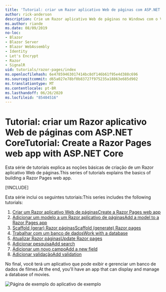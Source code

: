 ```yaml
---
title: 'Tutorial: criar um Razor aplicativo Web de páginas com ASP.NET Core'
author: rick-anderson
description: Crie um Razor aplicativo Web de páginas no Windows com o Visual Studio, ASP.NET Core e EF Core.
ms.author: riande
ms.date: 08/09/2019
no-loc:
- Blazor
- Blazor Server
- Blazor WebAssembly
- Identity
- Let's Encrypt
- Razor
- SignalR
uid: tutorials/razor-pages/index
ms.openlocfilehash: 6e47859463017414bc8df146b61f95e4d388c696
ms.sourcegitcommit: d65a027e78bf0b83727f975235a18863e685d902
ms.translationtype: MT
ms.contentlocale: pt-BR
ms.lasthandoff: 06/26/2020
ms.locfileid: "85404516"
---
```

# <a name="tutorial-create-a-razor-pages-web-app-with-aspnet-core"></a><span data-ttu-id="66cf5-103">Tutorial: criar um Razor aplicativo Web de páginas com ASP.NET Core</span><span class="sxs-lookup"><span data-stu-id="66cf5-103">Tutorial: Create a Razor Pages web app with ASP.NET Core</span></span>

<span data-ttu-id="66cf5-104">Esta série de tutoriais explica as noções básicas de criação de um Razor aplicativo Web de páginas.</span><span class="sxs-lookup"><span data-stu-id="66cf5-104">This series of tutorials explains the basics of building a Razor Pages web app.</span></span> 

[!INCLUDE[](~/includes/advancedRP.md)]

<span data-ttu-id="66cf5-105">Esta série inclui os seguintes tutoriais:</span><span class="sxs-lookup"><span data-stu-id="66cf5-105">This series includes the following tutorials:</span></span>

1. <span data-ttu-id="66cf5-106">[Criar um Razor aplicativo Web de páginas](xref:tutorials/razor-pages/razor-pages-start)</span><span class="sxs-lookup"><span data-stu-id="66cf5-106">[Create a Razor Pages web app](xref:tutorials/razor-pages/razor-pages-start)</span></span>
1. <span data-ttu-id="66cf5-107">[Adicionar um modelo a um Razor aplicativo de páginas](xref:tutorials/razor-pages/model)</span><span class="sxs-lookup"><span data-stu-id="66cf5-107">[Add a model to a Razor Pages app](xref:tutorials/razor-pages/model)</span></span>
1. <span data-ttu-id="66cf5-108">[Scaffold (gerar) Razor páginas](xref:tutorials/razor-pages/page)</span><span class="sxs-lookup"><span data-stu-id="66cf5-108">[Scaffold (generate) Razor pages](xref:tutorials/razor-pages/page)</span></span>
1. [<span data-ttu-id="66cf5-109">Trabalhar com um banco de dados</span><span class="sxs-lookup"><span data-stu-id="66cf5-109">Work with a database</span></span>](xref:tutorials/razor-pages/sql)
1. <span data-ttu-id="66cf5-110">[Atualizar Razor páginas](xref:tutorials/razor-pages/da1)</span><span class="sxs-lookup"><span data-stu-id="66cf5-110">[Update Razor pages](xref:tutorials/razor-pages/da1)</span></span>
1. [<span data-ttu-id="66cf5-111">Adicionar pesquisa</span><span class="sxs-lookup"><span data-stu-id="66cf5-111">Add search</span></span>](xref:tutorials/razor-pages/search)
1. [<span data-ttu-id="66cf5-112">Adicionar um novo campo</span><span class="sxs-lookup"><span data-stu-id="66cf5-112">Add a new field</span></span>](xref:tutorials/razor-pages/new-field)
1. [<span data-ttu-id="66cf5-113">Adicionar validação</span><span class="sxs-lookup"><span data-stu-id="66cf5-113">Add validation</span></span>](xref:tutorials/razor-pages/validation)

<span data-ttu-id="66cf5-114">No final, você terá um aplicativo que pode exibir e gerenciar um banco de dados de filmes.</span><span class="sxs-lookup"><span data-stu-id="66cf5-114">At the end, you'll have an app that can display and manage a database of movies.</span></span>

![Página de exemplo do aplicativo de exemplo](index/_static/sample-page.png)
